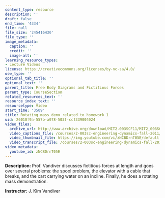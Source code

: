 ```yaml
---
content_type: resource
description: ''
draft: false
end_time: '4334'
file: null
file_size: '245416430'
file_type: ''
image_metadata:
  caption: ''
  credit: ''
  image-alt: ''
learning_resource_types:
- Lecture Videos
license: https://creativecommons.org/licenses/by-nc-sa/4.0/
ocw_type: ''
optional_tab_title: ''
optional_text: ''
parent_title: Free Body Diagrams and Fictitious Forces
parent_type: CourseSection
related_resources_text: ''
resource_index_text: ''
resourcetype: Video
start_time: '3509'
title: Rotating mass demo related to homework 1
uid: 26018f9a-557b-a078-503f-ccf339004024
video_files:
  archive_url: http://www.archive.org/download/MIT2.003SCF11/MIT2_003SCF11_lec08_300k.mp4
  video_captions_file: /courses/2-003sc-engineering-dynamics-fall-2011/9fbb4df42df558bcb0768222c971ad3a_zNCBDrnT05E.vtt
  video_thumbnail_file: https://img.youtube.com/vi/zNCBDrnT05E/default.jpg
  video_transcript_file: /courses/2-003sc-engineering-dynamics-fall-2011/3a1cb384d36e4ddb0ca2b1c283fd0765_zNCBDrnT05E.pdf
video_metadata:
  youtube_id: zNCBDrnT05E
---
```

**Description:** Prof. Vandiver discusses fictitious forces at length and goes over several problems: the spool problem, the elevator with a cable that breaks, and the cart carrying water on an incline. Finally, he does a rotating mass demonstration.

**Instructor:** J. Kim Vandiver